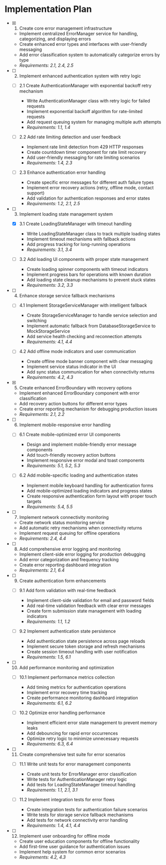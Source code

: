 # Implementation Plan

- [x] 1. Create core error management infrastructure

  - Implement centralized ErrorManager service for handling, categorizing, and displaying errors
  - Create enhanced error types and interfaces with user-friendly messaging
  - Add error classification system to automatically categorize errors by type
  - _Requirements: 2.1, 2.4, 2.5_

- [ ] 2. Implement enhanced authentication system with retry logic

  - [ ] 2.1 Create AuthenticationManager with exponential backoff retry mechanism

    - Write AuthenticationManager class with retry logic for failed requests
    - Implement exponential backoff algorithm for rate-limited requests
    - Add request queuing system for managing multiple auth attempts
    - _Requirements: 1.1, 1.4_

  - [ ] 2.2 Add rate limiting detection and user feedback

    - Implement rate limit detection from 429 HTTP responses
    - Create countdown timer component for rate limit recovery
    - Add user-friendly messaging for rate limiting scenarios
    - _Requirements: 1.4, 2.3_

  - [ ] 2.3 Enhance authentication error handling
    - Create specific error messages for different auth failure types
    - Implement error recovery actions (retry, offline mode, contact support)
    - Add validation for authentication responses and error states
    - _Requirements: 1.2, 2.1, 2.5_

- [ ] 3. Implement loading state management system

  - [x] 3.1 Create LoadingStateManager with timeout handling

    - Write LoadingStateManager class to track multiple loading states
    - Implement timeout mechanisms with fallback actions
    - Add progress tracking for long-running operations
    - _Requirements: 3.1, 3.4_

  - [ ] 3.2 Add loading UI components with proper state management
    - Create loading spinner components with timeout indicators
    - Implement progress bars for operations with known duration
    - Add loading state cleanup mechanisms to prevent stuck states
    - _Requirements: 3.2, 3.3_

- [ ] 4. Enhance storage service fallback mechanisms

  - [ ] 4.1 Implement StorageServiceManager with intelligent fallback

    - Create StorageServiceManager to handle service selection and switching
    - Implement automatic fallback from DatabaseStorageService to MockStorageService
    - Add service health checking and reconnection attempts
    - _Requirements: 4.1, 4.4_

  - [ ] 4.2 Add offline mode indicators and user communication
    - Create offline mode banner component with clear messaging
    - Implement service status indicator in the UI
    - Add sync status communication for when connectivity returns
    - _Requirements: 4.2, 4.3_

- [x] 5. Create enhanced ErrorBoundary with recovery options

  - Implement enhanced ErrorBoundary component with error classification
  - Add recovery action buttons for different error types
  - Create error reporting mechanism for debugging production issues
  - _Requirements: 2.1, 2.2_

- [ ] 6. Implement mobile-responsive error handling

  - [ ] 6.1 Create mobile-optimized error UI components

    - Design and implement mobile-friendly error message components
    - Add touch-friendly recovery action buttons
    - Implement responsive error modal and toast components
    - _Requirements: 5.1, 5.2, 5.3_

  - [ ] 6.2 Add mobile-specific loading and authentication states
    - Implement mobile keyboard handling for authentication forms
    - Add mobile-optimized loading indicators and progress states
    - Create responsive authentication form layout with proper touch targets
    - _Requirements: 5.4, 5.5_

- [ ] 7. Implement network connectivity monitoring

  - Create network status monitoring service
  - Add automatic retry mechanisms when connectivity returns
  - Implement request queuing for offline operations
  - _Requirements: 2.4, 4.4_

- [ ] 8. Add comprehensive error logging and monitoring

  - Implement client-side error logging for production debugging
  - Add error categorization and frequency tracking
  - Create error reporting dashboard integration
  - _Requirements: 2.1, 6.4_

- [ ] 9. Create authentication form enhancements

  - [ ] 9.1 Add form validation with real-time feedback

    - Implement client-side validation for email and password fields
    - Add real-time validation feedback with clear error messages
    - Create form submission state management with loading indicators
    - _Requirements: 1.1, 1.2_

  - [ ] 9.2 Implement authentication state persistence
    - Add authentication state persistence across page reloads
    - Implement secure token storage and refresh mechanisms
    - Create session timeout handling with user notification
    - _Requirements: 1.5, 6.1_

- [ ] 10. Add performance monitoring and optimization

  - [ ] 10.1 Implement performance metrics collection

    - Add timing metrics for authentication operations
    - Implement error recovery time tracking
    - Create performance monitoring dashboard integration
    - _Requirements: 6.1, 6.2_

  - [ ] 10.2 Optimize error handling performance
    - Implement efficient error state management to prevent memory leaks
    - Add debouncing for rapid error occurrences
    - Optimize retry logic to minimize unnecessary requests
    - _Requirements: 6.3, 6.4_

- [ ] 11. Create comprehensive test suite for error scenarios

  - [ ] 11.1 Write unit tests for error management components

    - Create unit tests for ErrorManager error classification
    - Write tests for AuthenticationManager retry logic
    - Add tests for LoadingStateManager timeout handling
    - _Requirements: 1.1, 2.1, 3.1_

  - [ ] 11.2 Implement integration tests for error flows
    - Create integration tests for authentication failure scenarios
    - Write tests for storage service fallback mechanisms
    - Add tests for network connectivity error handling
    - _Requirements: 1.4, 4.1, 4.4_

- [ ] 12. Implement user onboarding for offline mode
  - Create user education components for offline functionality
  - Add first-time user guidance for authentication issues
  - Implement help system for common error scenarios
  - _Requirements: 4.2, 4.3_

